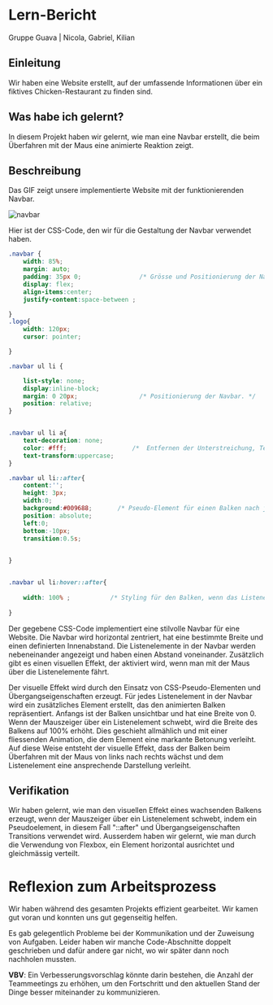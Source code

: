 # Lern-Bericht

Gruppe Guava | Nicola, Gabriel, Kilian

## Einleitung

Wir haben eine Website erstellt, auf der umfassende Informationen über ein fiktives Chicken-Restaurant zu finden sind.

## Was habe ich gelernt?

In diesem Projekt haben wir gelernt, wie man eine Navbar erstellt, die beim Überfahren mit der Maus eine animierte Reaktion zeigt.

## Beschreibung

Das GIF zeigt unsere implementierte Website mit der funktionierenden Navbar.

![navbar](https://github.com/HeliumxD/La-1600-Guava/assets/111046337/50699476-3a5d-4581-96dc-59c1f9dec028)



Hier ist der CSS-Code, den wir für die Gestaltung der Navbar verwendet haben.

```css
.navbar {
    width: 85%;
    margin: auto;               
    padding: 35px 0;                /* Grösse und Positionierung der Navbar definieren.*/
    display: flex;
    align-items:center;
    justify-content:space-between ;

}
.logo{ 
    width: 120px;
    cursor: pointer;

}

.navbar ul li { 

    list-style: none;
    display:inline-block;       
    margin: 0 20px;                 /* Positionierung der Navbar. */
    position: relative;
}


.navbar ul li a{
    text-decoration: none;
    color: #fff;                  /*  Entfernen der Unterstreichung, Textfarbe auf Weiß, Text in Großbuchstaben umwandeln.*/
    text-transform:uppercase; 
}

.navbar ul li::after{
    content:'';
    height: 3px;
    width:0;
    background:#009688;       /* Pseudo-Element für einen Balken nach jedem Listenelement: Unsichtbarer Inhalt und zusätzlich ein Übergangseffekt von 0,5 Sekunden. */
    position: absolute;
    left:0;
    bottom:-10px;
    transition:0.5s;
    

}


.navbar ul li:hover::after{
                            
    width: 100% ;           /* Styling für den Balken, wenn das Listenelement beim Überfahren mit der Maus: Breite auf 100% setzen. */
    
}

``` 
Der gegebene CSS-Code implementiert eine stilvolle Navbar für eine Website. Die Navbar wird horizontal zentriert, hat eine bestimmte Breite und einen definierten Innenabstand. Die Listenelemente in der Navbar werden nebeneinander angezeigt und haben einen Abstand voneinander. Zusätzlich gibt es einen visuellen Effekt, der aktiviert wird, wenn man mit der Maus über die Listenelemente fährt.

Der visuelle Effekt wird durch den Einsatz von CSS-Pseudo-Elementen und Übergangseigenschaften erzeugt. Für jedes Listenelement in der Navbar wird ein zusätzliches Element erstellt, das den animierten Balken repräsentiert. Anfangs ist der Balken unsichtbar und hat eine Breite von 0.
Wenn der Mauszeiger über ein Listenelement schwebt, wird die Breite des Balkens auf 100% erhöht. Dies geschieht allmählich und mit einer fliessenden Animation, die dem Element eine markante Betonung verleiht.
Auf diese Weise entsteht der visuelle Effekt, dass der Balken beim Überfahren mit der Maus von links nach rechts wächst und dem Listenelement eine ansprechende Darstellung verleiht.

## Verifikation

Wir haben gelernt, wie man den visuellen Effekt eines wachsenden Balkens erzeugt, wenn der Mauszeiger über ein Listenelement schwebt, indem ein Pseudoelement, in diesem Fall "::after" und Übergangseigenschaften Transitions verwendet wird.
Ausserdem haben wir gelernt, wie man durch die Verwendung von Flexbox, ein Element horizontal ausrichtet und gleichmässig verteilt.

# Reflexion zum Arbeitsprozess

Wir haben während des gesamten Projekts effizient gearbeitet. Wir kamen gut voran und konnten uns gut gegenseitig helfen.

Es gab gelegentlich Probleme bei der Kommunikation und der Zuweisung von Aufgaben. Leider haben wir manche Code-Abschnitte doppelt geschrieben und dafür andere gar nicht, wo wir später dann noch nachholen mussten.

**VBV**: Ein Verbesserungsvorschlag könnte darin bestehen, die Anzahl der Teammeetings zu erhöhen, um den Fortschritt und den aktuellen Stand der Dinge besser miteinander zu kommunizieren.
